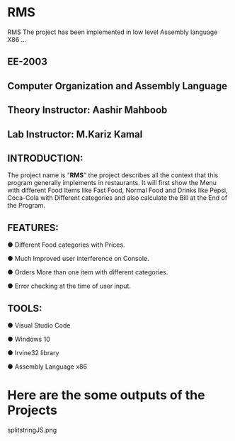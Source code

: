 # RMS
RMS The project has been implemented in low level Assembly language X86 ...




## EE-2003
## Computer Organization and Assembly Language

## Theory Instructor: Aashir Mahboob 
## Lab Instructor: M.Kariz Kamal

## INTRODUCTION:

The project name is “**RMS**” the project describes
all the context that this program generally implements in restaurants. It will first
show the Menu with different Food Items like Fast Food, Normal Food and Drinks
like Pepsi, Coca-Cola with Different categories and also calculate the Bill at the
End of the Program.



## FEATURES:

● Different Food categories with Prices.

● Much Improved user interference on Console.

● Orders More than one item with different categories.

● Error checking at the time of user input.


## TOOLS:

● Visual Studio Code

● Windows 10

● Irvine32 library

● Assembly Language x86


# Here are the some outputs of the Projects

splitstringJS.png


